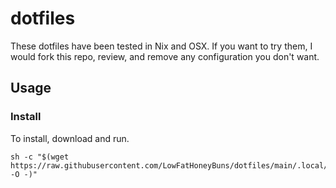 # dotfiles
These dotfiles have been tested in Nix and OSX. If you want to try them, I would fork this repo, review, and remove any configuration you don't want.

## Usage
### Install
To install, download and run.
```
sh -c "$(wget https://raw.githubusercontent.com/LowFatHoneyBuns/dotfiles/main/.local/bin/bootstrap_dotfiles.sh -O -)"
```
